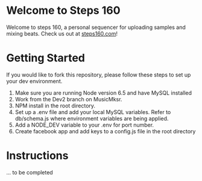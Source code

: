 # Welcome to Steps 160

Welcome to steps 160, a personal sequencer for uploading samples and mixing beats. Check us out at [steps160.com](http://steps160.com/)!

# Getting Started

If you would like to fork this repository, please follow these steps to set up your dev environment.

1. Make sure you are running Node version 6.5 and have MySQL installed
2. Work from the Dev2 branch on MusicMksr.
3. NPM install in the root directory.
4. Set up a .env file and add your local MySQL variables. Refer to db/schema.js where environment variables are being applied.
5. Add a NODE_DEV variable to your .env for port number.
6. Create facebook app and add keys to a config.js file in the root directory

# Instructions

... to be completed
